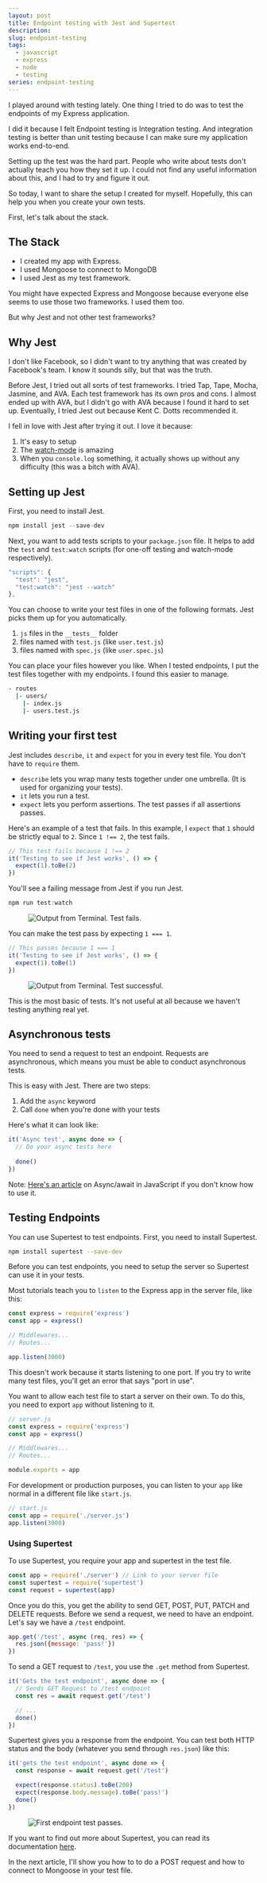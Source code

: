 ```yaml
---
layout: post
title: Endpoint testing with Jest and Supertest
description: 
slug: endpoint-testing
tags:
  - javascript
  - express
  - node
  - testing
series: endpoint-testing
---
```


I played around with testing lately. One thing I tried to do was to test the endpoints of my Express application. 

I did it because I felt Endpoint testing is Integration testing. And integration testing is better than unit testing because I can make sure my application works end-to-end. 

Setting up the test was the hard part. People who write about tests don't actually teach you how they set it up. I could not find any useful information about this, and I had to try and figure it out. 

So today, I want to share the setup I created for myself. Hopefully, this can help you when you create your own tests.  

<!-- more -->

First, let's talk about the stack. 

## The Stack

- I created my app with Express. 
- I used Mongoose to connect to MongoDB 
- I used Jest as my test framework. 

You might have expected Express and Mongoose because everyone else seems to use those two frameworks. I used them too. 

But why Jest and not other test frameworks?

## Why Jest 

I don't like Facebook, so I didn't want to try anything that was created by Facebook's team. I know it sounds silly, but that was the truth. 

Before Jest, I tried out all sorts of test frameworks. I tried Tap, Tape, Mocha, Jasmine, and AVA. Each test framework has its own pros and cons. I almost ended up with AVA, but I didn't go with AVA because I found it hard to set up. Eventually, I tried Jest out because Kent C. Dotts recommended it.

I fell in love with Jest after trying it out. I love it because: 

1. It's easy to setup 
2. The [watch-mode][1] is amazing 
3. When you `console.log` something, it actually shows up without any difficulty (this was a bitch with AVA). 

## Setting up Jest

First, you need to install Jest.

```js
npm install jest --save-dev
```

Next, you want to add tests scripts to your `package.json` file. It helps to add the `test` and `test:watch` scripts (for one-off testing and watch-mode respectively).

```js
"scripts": {
  "test": "jest",
  "test:watch": "jest --watch"
},
```

You can choose to write your test files in one of the following formats. Jest picks them up for you automatically.

1. `js` files in the `__tests__` folder
2. files named with `test.js` (like `user.test.js`)
3. files named with `spec.js` (like `user.spec.js`)

You can place your files however you like. When I tested endpoints, I put the test files together with my endpoints. I found this easier to manage. 

```bash
- routes
  |- users/
    |- index.js
    |- users.test.js
```

## Writing your first test

Jest includes `describe`, `it` and `expect` for you in every test file. You don't have to `require` them.

- `describe` lets you wrap many tests together under one umbrella. (It is used for organizing your tests).
- `it` lets you run a test.
- `expect` lets you perform assertions. The test passes if all assertions passes.

Here's an example of a test that fails. In this example, I `expect` that `1` should be strictly equal to `2`. Since `1 !== 2`, the test fails.

```js
// This test fails because 1 !== 2
it('Testing to see if Jest works', () => {
  expect(1).toBe(2)
})
```

You'll see a failing message from Jest if you run Jest.

```js
npm run test:watch
```

<figure><img src="/images/2019/endpoint-testing/test-fail.png" alt="Output from Terminal. Test fails."></figure>

You can make the test pass by expecting `1 === 1`.

```js
// This passes because 1 === 1
it('Testing to see if Jest works', () => {
  expect(1).toBe(1)
})
```

<figure><img src="/images/2019/endpoint-testing/test-pass.png" alt="Output from Terminal. Test successful."></figure>

This is the most basic of tests. It's not useful at all because we haven't testing anything real yet. 

## Asynchronous tests

You need to send a request to test an endpoint. Requests are asynchronous, which means you must be able to conduct asynchronous tests. 

This is easy with Jest. There are two steps: 

1. Add the `async` keyword
2. Call `done` when you're done with your tests

Here's what it can look like: 

```js
it('Async test', async done => {
  // Do your async tests here
  
  done()
})
```

Note: [Here's an article][2] on Async/await in JavaScript if you don't know how to use it. 

## Testing Endpoints

You can use Supertest to test endpoints. First, you need to install Supertest. 

```bash
npm install supertest --save-dev
```

Before you can test endpoints, you need to setup the server so Supertest can use it in your tests. 

Most tutorials teach you to `listen` to the Express app in the server file, like this: 

```js
const express = require('express')
const app = express()

// Middlewares...
// Routes...

app.listen(3000)
```

This doesn't work because it starts listening to one port. If you try to write many test files, you'll get an error that says "port in use". 

You want to allow each test file to start a server on their own. To do this, you need to export `app` without listening to it. 

```js
// server.js
const express = require('express')
const app = express()

// Middlewares...
// Routes...

module.exports = app
```

For development or production purposes, you can listen to your `app` like normal in a different file like `start.js`.

```js
// start.js
const app = require('./server.js')
app.listen(3000)
```

### Using Supertest 

To use Supertest, you require your app and supertest in the test file. 

```js
const app = require('./server') // Link to your server file
const supertest = require('supertest')
const request = supertest(app)
```

Once you do this, you get the ability to send GET, POST, PUT, PATCH and DELETE requests. Before we send a request, we need to have an endpoint. Let's say we have a `/test` endpoint. 

```js
app.get('/test', async (req, res) => {
  res.json({message: 'pass!'})
})
```

To send a GET request to `/test`, you use the `.get` method from Supertest. 

```js
it('Gets the test endpoint', async done => {
  // Sends GET Request to /test endpoint
  const res = await request.get('/test')

  // ...
  done()
})
```

Supertest gives you a response from the endpoint. You can test both HTTP status and the body (whatever you send through `res.json`) like this: 

```js
it('gets the test endpoint', async done => {
  const response = await request.get('/test')

  expect(response.status).toBe(200)
  expect(response.body.message).toBe('pass!')
  done()
})
```

<figure><img src="/images/2019/endpoint-testing/test-endpoint-pass.png" alt="First endpoint test passes."></figure>

If you want to find out more about Supertest, you can read its documentation [here][3]. 

In the next article, I'll show you how to to do a POST request and how to connect to Mongoose in your test file. 


[1]:	https://egghead.io/lessons/javascript-use-jest-s-interactive-watch-mode "Use Jest's Interactive Watch Mode"
[2]:	/blog/async-await
[3]:	https://github.com/visionmedia/supertest "Supertest"